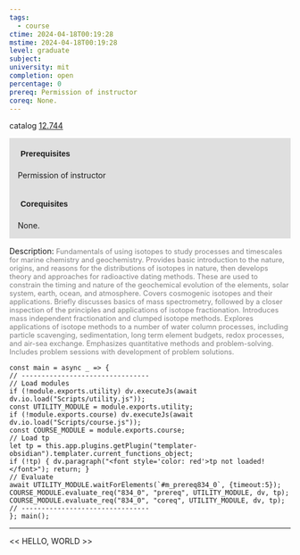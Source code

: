 ```yaml
---
tags:
  - course
ctime: 2024-04-18T00:19:28
mstime: 2024-04-18T00:19:28
level: graduate
subject: 
university: mit
completion: open
percentage: 0
prereq: Permission of instructor
coreq: None.
---
```


catalog [12.744](http://student.mit.edu/catalog/m12c.html#12.744)

<span style="display: block; padding: 15px; background-color: rgb(100, 100, 100, 0.2);"><font id="m_prereq834_0" style="display: block; font-family: Arial, sans-serif; font-weight: bold; padding: 5px">Prerequisites</font><br><span id="prereq834_0">Permission of instructor</span></span>
<span style="display: block; padding: 15px; background-color: rgb(100, 100, 100, 0.2);"><font id="m_coreq834_0" style="display: block; font-family: Arial, sans-serif; font-weight: bold; padding: 5px">Corequisites</font><br><span id="coreq834_0">None.</span></span>

<font style="">Description:</font>
<font style="color: grey; font-size: 0.8rem;">Fundamentals of using isotopes to study processes and timescales for marine chemistry and geochemistry. Provides basic introduction to the nature, origins, and reasons for the distributions of isotopes in nature, then develops theory and approaches for radioactive dating methods. These are used to constrain the timing and nature of the geochemical evolution of the elements, solar system, earth, ocean, and atmosphere. Covers cosmogenic isotopes and their applications. Briefly discusses basics of mass spectrometry, followed by a closer inspection of the principles and applications of isotope fractionation. Introduces mass independent fractionation and clumped isotope methods. Explores applications of isotope methods to a number of water column processes, including particle scavenging, sedimentation, long term element budgets, redox processes, and air-sea exchange. Emphasizes quantitative methods and problem-solving. Includes problem sessions with development of problem solutions.</font>

```dataviewjs
const main = async _ => {
// --------------------------------
// Load modules
if (!module.exports.utility) dv.executeJs(await dv.io.load("Scripts/utility.js"));
const UTILITY_MODULE = module.exports.utility;
if (!module.exports.course) dv.executeJs(await dv.io.load("Scripts/course.js"));
const COURSE_MODULE = module.exports.course;
// Load tp
let tp = this.app.plugins.getPlugin("templater-obsidian").templater.current_functions_object;
if (!tp) { dv.paragraph("<font style='color: red'>tp not loaded!</font>"); return; }
// Evaluate
await UTILITY_MODULE.waitForElements(`#m_prereq834_0`, {timeout:5});
COURSE_MODULE.evaluate_req("834_0", "prereq", UTILITY_MODULE, dv, tp);
COURSE_MODULE.evaluate_req("834_0", "coreq", UTILITY_MODULE, dv, tp);
// --------------------------------
}; main();
```

---

<< HELLO, WORLD >>
